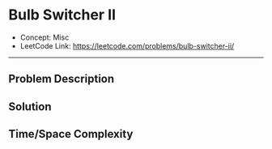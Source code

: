 # Bulb Switcher II

- Concept: Misc
- LeetCode Link: https://leetcode.com/problems/bulb-switcher-ii/

---

## Problem Description

## Solution

## Time/Space Complexity

